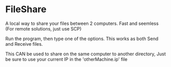 # FileShare
A local way to share your files between 2 computers. Fast and seemless
(For remote solutions, just use SCP)


Run the program, then type one of the options. 
This works as both Send and Receive files.

This CAN be used to share on the same computer to another directory,
Just be sure to use your current IP in the 'otherMachine.ip' file
